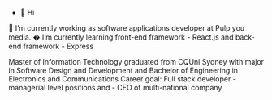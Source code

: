 - 👋 Hi

🔭 I’m currently working as software applications developer at Pulp you media. � I’m currently learning front-end framework - React.js and back-end framework - Express

Master of Information Technology graduated from CQUni Sydney with major in Software Design and Development and  Bachelor of Engineering in Electronics and Communications
Career goal: Full stack developer - managerial level positions  and - CEO of multi-national company

<!---
heyitssalman/heyitssalman is a ✨ special ✨ repository because its `README.md` (this file) appears on your GitHub profile.
You can click the Preview link to take a look at your changes.
--->
